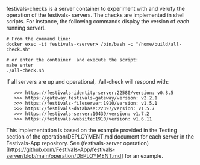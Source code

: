festivals-checks is a server container to experiment with and verufy the operation of the festivals-<server> servers. The checks are implemented in shell scripts. For instance, the following commands display the version of each running serverL
```
# From the command line:
docker exec -it festivals-<server> /bin/bash -c "/home/build/all-check.sh"

# or enter the container  and execute the script:
make enter
./all-check.sh
```
If all servers are up and operational, ./all-check will respond with:
```
   >>> https://festivals-identity-server:22580/version: v0.8.5
   >>> https://gateway.festivals-gateway/version: v2.2.1
   >>> https://festivals-fileserver:1910/version: v1.5.1
   >>> https://festivals-database:22397/version: v1.5.7
   >>> https://festivals-server:10439/version: v1.7.2
   >>> https://festivals-website:1910/version: v1.6.11

```

This implementation is based on the example provided in the Testing section of the operation/DEPLOYMENT.md document for each server in the Festivals-App repository. See (festivals-server operation)[https://github.com/Festivals-App/festivals-server/blob/main/operation/DEPLOYMENT.md] for an example.

